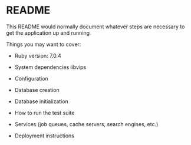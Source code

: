 # README

This README would normally document whatever steps are necessary to get the
application up and running.

Things you may want to cover:

* Ruby version:
  7.0.4

* System dependencies
  libvips

* Configuration

* Database creation

* Database initialization

* How to run the test suite

* Services (job queues, cache servers, search engines, etc.)

* Deployment instructions
